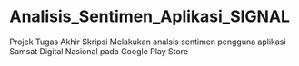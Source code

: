 # Analisis_Sentimen_Aplikasi_SIGNAL
Projek Tugas Akhir Skripsi
Melakukan analsis sentimen pengguna aplikasi Samsat Digital Nasional pada Google Play Store
